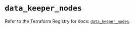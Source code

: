 # `data_keeper_nodes`

Refer to the Terraform Registry for docs: [`data_keeper_nodes`](https://registry.terraform.io/providers/keeper-security/keeper/1.2.0/docs/data-sources/nodes).
